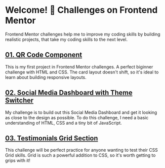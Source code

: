# Welcome! 👋 Challenges on Frontend Mentor

Frontend Mentor challenges help me to improve my coding skills by building realistic projects, that take my coding skills to the next level.

## [01. QR Code Component](https://github.com/kanishkasubash/frontend-mentor-challenges/tree/main/qr-code-component)

This is my first project in Frontend Mentor challenges. A perfect biginner challenge with HTML and CSS. The card layout doesn't shift, so it's ideal to learn about building responsive layouts.

## [02. Social Media Dashboard with Theme Switcher](https://github.com/kanishkasubash/frontend-mentor-challenges/tree/main/social-media-dashboard)

My challenge is to build out this Social Media Dashboard and get it looking as close to the design as possible. To do this challenge, I need a basic understanding of HTML, CSS and a tiny bit of JavaScript.

## [03. Testimonials Grid Section](https://github.com/kanishkasubash/frontend-mentor-challenges/tree/main/testimonials-grid-section)

This challenge will be perfect practice for anyone wanting to test their CSS Grid skills. Grid is such a powerful addition to CSS, so it's worth getting to grips with it!
